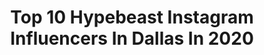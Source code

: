---
title: Top 10 Hypebeast Instagram Influencers In Dallas In 2020
description: >-
  Find top hypebeast Instagram influencers in Dallas in 2020. Most popular hashtags: #hypebeast #mensfashion #portraitpage #bleachmyfilm.
platform: Instagram
profiles:
  - username: "lati_orihie"
    fullname: >-
      Lati Orihie
    location: "United States"
    followers: 3567
    engagement: 2202
    commentsToLikes: 0.048005
    id: ck15q0n5t0j2y0i19i71tzq0i
    verified: false
    hashtags: "#dallasmakeupartist, #nikontop, #fashionmodel, #fashioneditorial"
  - username: "luismcara"
    fullname: >-
      Luis M. Cara
    location: "United States"
    followers: 148524
    engagement: 255
    commentsToLikes: 0.031709
    id: ck0tt45oz12we0i199l25m5hk
    verified: false
    hashtags: "#earth, #lingerienova, #lafamilianectar, #planotx"
  - username: "queyoun"
    fullname: >-
      Q.
    location: "United States"
    followers: 84904
    engagement: 474
    commentsToLikes: 0.026459
    id: ck13d0yks340q0i19yw7xovk6
    verified: false
    hashtags: "#timeless, #raincoat, #firstshot, #airmax"
  - username: "carlosdharrisjr_"
    fullname: >-
      Carlos| Deloye| Harris| Jr
    location: "United States"
    followers: 107314
    engagement: 133
    commentsToLikes: 0.268161
    id: ck5c3n0bbznla0i119ax9a8v6
    verified: false
    hashtags: "#forbes8, #sneakerhead, #nikeboys, #chillvibesonly"
  - username: "junjdm"
    fullname: >-
      Jun 🌀
    location: "United States"
    followers: 11839
    engagement: 507
    commentsToLikes: 0.034734
    id: ck6tm9svd7fuv0j71xlmjab0k
    verified: false
    hashtags: "#kevindurant, #airmaxday, #airjordan, #skate"
  - username: "xstyles_00"
    fullname: >-
      ❌style Creation II DALLAS, TX
    location: "United States"
    followers: 2232
    engagement: 1268
    commentsToLikes: 0.062196
    id: ck8tdnl6e42az0j78t83fchld
    verified: false
    hashtags: "#humaneffect, #portraitsvisuals, #special, #portraitenvy"
  - username: "z_ramsey"
    fullname: >-
      Zach Ramsey
    location: "United States"
    followers: 37376
    engagement: 306
    commentsToLikes: 0.057195
    id: ck14ivdbihbqr0i1961uk4c38
    verified: false
    hashtags: "#shag, #clothes, #btconeshot2020, #btcbigshot2020"
  - username: "alandiseharris"
    fullname: >-
      Alandise Harris
    location: "United States"
    followers: 65961
    engagement: 255
    commentsToLikes: 0.083092
    id: ck8tcw15n0wjd0j782rd9b9m5
    verified: true
    hashtags: "#gains, #photooftheday, #hypebeast, #sneakercon"
  - username: "diego_djdgaf"
    fullname: >-
      Diego Elizarraras ✪
    location: "United States"
    followers: 148055
    engagement: 121
    commentsToLikes: 0.056632
    id: ck6tp1jkyhbfg0j71af8ewr3i
    verified: false
    hashtags: "#sandiego, #kobebryant, #gucci, #portland"
  - username: "bapehawk"
    fullname: >-
      BapeHawk
    location: "United States"
    followers: 3071
    engagement: 1637
    commentsToLikes: 0.073314
    id: ck6tj33no1wya0j71i7w9isit
    verified: false
    hashtags: "#dfwphotographer, #throwbackthursday, #srt8fam, #portlandcars"
---